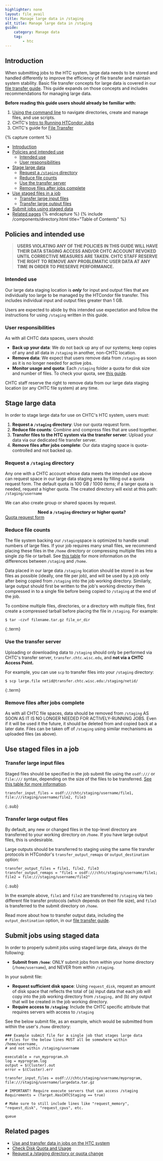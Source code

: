 ```yaml
---
highlighter: none
layout: file_avail
title: Manage large data in /staging
alt_title: Manage large data in /staging
guide:
    category: Manage data
    tag:
        - htc
---
```


## Introduction

When submitting jobs to the HTC system, large data needs to be stored and handled differently to improve the efficiency of file transfer and maintain system stability. Basic file transfer concepts for large data is covered in our [file transfer guide](htc-job-file-transfer). This guide expands on those concepts and includes recommendations for managing large data.

**Before reading this guide users should already be familiar with:**

1.  [Using the command line](basic-shell-commands) to navigate directories,
    create and manage files, and use scripts.
2.  CHTC's [Intro to Running HTCondor Jobs](htcondor-job-submission)
3.  CHTC's guide for [File Transfer](htc-job-file-transfer)

{% capture content %}
- [Introduction](#introduction)
- [Policies and intended use](#policies-and-intended-use)
   * [Intended use](#intended-use)
   * [User responsibilities](#user-responsibilities)
- [Stage large data](#stage-large-data)
   * [Request a `/staging` directory](#request-a-staging-directory)
   * [Reduce file counts](#reduce-file-counts)
   * [Use the transfer server](#use-the-transfer-server)
   * [Remove files after jobs complete](#remove-files-after-jobs-complete)
- [Use staged files in a job](#use-staged-files-in-a-job)
   * [Transfer large input files](#transfer-large-input-files)
   * [Transfer large output files](#transfer-large-output-files)
- [Submit jobs using staged data](#submit-jobs-using-staged-data)
- [Related pages](#related-pages)
{% endcapture %}
{% include /components/directory.html title="Table of Contents" %}

## Policies and intended use

> **USERS VIOLATING ANY OF THE POLICIES IN THIS GUIDE WILL
> HAVE THEIR DATA STAGING ACCESS AND/OR CHTC ACCOUNT REVOKED UNTIL CORRECTIVE
> MEASURES ARE TAKEN. CHTC STAFF RESERVE THE RIGHT TO REMOVE ANY
> PROBLEMATIC USER DATA AT ANY TIME IN ORDER TO PRESERVE PERFORMANCE.**


### Intended use

Our large data staging location is ***only*** for input and output files that are individually too large to be managed by the HTCondor file transfer. This includes individual input and output files greater than 1 GB.

Users are expected to abide by this intended use expectation and follow the 
instructions for using `/staging` written in this guide.

### User responsibilities

As with all CHTC data spaces, users should: 

- **Back up your data**: We do not back up any of our systems; keep copies of any and all data in `/staging` in another, non-CHTC location. 
- **Remove data**: We expect that users remove data from `/staging` as soon as it is no longer needed for active jobs.
- **Monitor usage and quota**: Each `/staging` folder a quota for disk size and number of files. To check your quota, see [this guide](check-quota).

CHTC staff reserve the right to remove data from our large data staging location (or any CHTC file system) at any time.

## Stage large data

In order to stage large data for use on CHTC's HTC system, users must: 

1. **Request a `/staging` directory**: Use our quota request form.
1. **Reduce file counts**: Combine and compress files that are used together.
1. **Transfer files to the HTC system via the transfer server**: Upload your data via our dedicated file transfer server.
1. **Remove files after jobs complete**: Our data staging space is quota-controlled and not backed up. 

### Request a `/staging` directory

Any one with a CHTC account whose data meets the intended use above can request space in our large data staging area by filling out a quota request form. The default quota is 100 GB / 1000 items; if a larger quota is needed, request a higher quota. The created directory will exist at this path: `/staging/username`

We can also create group or shared spaces by request. 

<p style="text-align: center; margin-bottom: 0; font-weight: bold;">Need a <code>/staging</code> directory or higher quota?</p>
<div class="d-flex mb-3">
	<div class="p-3 m-auto">
		<a class="btn btn-primary" style="text-align: center" href="quota-request">Quota request form</a>
	</div>
</div>


### Reduce file counts

The file system backing our `/staging`space is optimized to handle small numbers of large files. If your job requires many small files, we recommend placing these files in the `/home` directory or compressing multiple files into a single zip file or tarball. See [this table](htc-job-file-transfer#data-storage-locations) for more information on the differences between `/staging` and `/home`. 

Data placed in our large data `/staging` location should be stored in as few files as possible (ideally, one file per job), and will be used by a job only after being copied from `/staging` into the job working directory. Similarly, large output should first be written to the job's working directory then compressed in to a single file before being copied to `/staging` at the end of the job. 

To combine multiple files, directories, or a directory with multiple files, first create a compressed tarball before placing the file in `/staging`. For example:

```
$ tar -czvf filename.tar.gz file_or_dir 
```
{:.term}

### Use the transfer server

Uploading or downloading data to `/staging` should only be performed via CHTC's transfer server, `transfer.chtc.wisc.edu`, and **not via a CHTC Access Point.**

For example, you can use `scp` to transfer files into your `/staging` directory:
```
$ scp large.file netid@transfer.chtc.wisc.edu:/staging/netid/ 
```
{:.term}

### Remove files after jobs complete

As with all CHTC file spaces, data should be removed from `/staging` AS
SOON AS IT IS NO LONGER NEEDED FOR ACTIVELY-RUNNING JOBS. Even if it
will be used it the future, it should be deleted from and copied
back at a later date. Files can be taken off of `/staging` using similar 
mechanisms as uploaded files (as above). 

## Use staged files in a job
### Transfer large input files
Staged files should be specified in the job submit file using the `osdf:///` or `file:///` syntax,
depending on the size of the files to be transferred. [See this table for more information](htc-job-file-transfer#transfer-input-data-to-jobs-with-transfer_input_files).

```
transfer_input_files = osdf:///chtc/staging/username/file1, file:///staging/username/file2, file3 
```
{:.sub}


### Transfer large output files

By default, any new or changed files in the top-level directory are transferred to your working directory on `/home`. If you have large output files, this is undesirable.

Large outputs should be transferred to staging using the same file transfer protocols in HTCondor's `transfer_output_remaps` or `output_destination` option: 

```
transfer_output_files = file1, file2, file3
transfer_output_remaps = "file1 = osdf:///chtc/staging/username/file1; file2 = file:///staging/username/file2"
```
{:.sub}

In the example above, `file1` and `file2` are transferred to `/staging` via two different file transfer protocols (which depends on their file size), and `file3` is transferred to the submit directory on `/home`.

Read more about how to transfer output data, including the `output_destination` option, in our [file transfer guide](htc-job-file-transfer).

## Submit jobs using staged data

In order to properly submit jobs using staged large data, always do the following:

- **Submit from `/home`**: ONLY submit jobs from within your home directory
    (`/home/username`), and NEVER from within `/staging`.

In your submit file: 

- **Request sufficient disk space**: Using `request_disk`, request an amount of disk 
space that reflects the total of (a) input data that each job will copy into
    the job working directory from `/staging,` and (b) any output that
    will be created in the job working directory.
- **Require access to `/staging`**: Include the CHTC specific attribute that requires 
servers with access to `/staging`

See the below submit file, as an example, which would be submitted from
within the user's `/home` directory:

``` {.sub}
### Example submit file for a single job that stages large data
# Files for the below lines MUST all be somewhere within /home/username,
# and not within /staging/username

executable = run_myprogram.sh
log = myprogram.log
output = $(Cluster).out
error = $(Cluster).err

transfer_input_files = osdf:///chtc/staging/username/myprogram, file:///staging/username/largedata.tar.gz

# IMPORTANT! Require execute servers that can access /staging
Requirements = (Target.HasCHTCStaging == true)

# Make sure to still include lines like "request_memory", "request_disk", "request_cpus", etc. 

queue
```

## Related pages

* [Use and transfer data in jobs on the HTC system](htc-job-file-transfer)
* [Check Disk Quota and Usage](check-quota)
* [Request a /staging directory or quota change](quota-request)